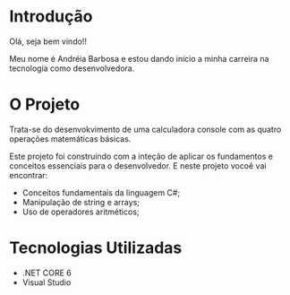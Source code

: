 # Introdução

Olá, seja bem vindo!!

Meu nome é Andréia Barbosa e estou dando início a minha carreira na tecnologia como desenvolvedora. 



# O Projeto

Trata-se do desenvokvimento de uma calculadora console com as quatro operações matemáticas básicas.

Este projeto foi construíndo com a inteção de aplicar os fundamentos e conceitos essenciais para o desenvolvedor. E neste projeto vocoê vai encontrar:

- Conceitos fundamentais da linguagem C#;
- Manipulação de string e arrays;
- Uso de operadores aritméticos;





# Tecnologias Utilizadas

- .NET CORE 6 
- Visual Studio 
